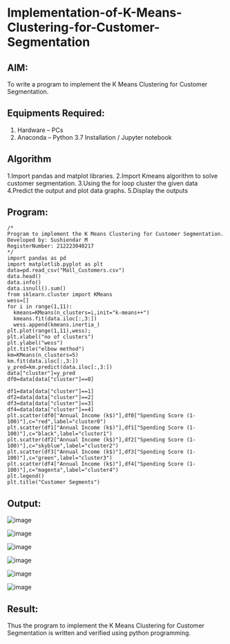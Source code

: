 # Implementation-of-K-Means-Clustering-for-Customer-Segmentation

## AIM:
To write a program to implement the K Means Clustering for Customer Segmentation.

## Equipments Required:
1. Hardware – PCs
2. Anaconda – Python 3.7 Installation / Jupyter notebook

## Algorithm
1.Import pandas and matplot libraries.
2.Import Kmeans algorithm to solve customer segmentation.
3.Using the for loop cluster the given data
4.Predict the output and plot data graphs.
5.Display the outputs


## Program:
```
/*
Program to implement the K Means Clustering for Customer Segmentation.
Developed by: Sushiendar M
RegisterNumber: 212223040217
*/
import pandas as pd
import matplotlib.pyplot as plt
data=pd.read_csv("Mall_Customers.csv")
data.head()
data.info()
data.isnull().sum()
from sklearn.cluster import KMeans
wess=[]
for i in range(1,11):
  kmeans=KMeans(n_clusters=i,init="k-means++")
  kmeans.fit(data.iloc[:,3:])
  wess.append(kmeans.inertia_)
plt.plot(range(1,11),wess);
plt.xlabel("no of clusters")
plt.ylabel("wess")
plt.title("elbow method")
km=KMeans(n_clusters=5)
km.fit(data.iloc[:,3:])
y_pred=km.predict(data.iloc[:,3:])
data["cluster"]=y_pred
df0=data[data["cluster"]==0]

df1=data[data["cluster"]==1]
df2=data[data["cluster"]==2]
df3=data[data["cluster"]==3]
df4=data[data["cluster"]==4]
plt.scatter(df0["Annual Income (k$)"],df0["Spending Score (1-100)"],c="red",label="cluster0")
plt.scatter(df1["Annual Income (k$)"],df1["Spending Score (1-100)"],c="black",label="cluster1")
plt.scatter(df2["Annual Income (k$)"],df2["Spending Score (1-100)"],c="skyblue",label="cluster2")
plt.scatter(df3["Annual Income (k$)"],df3["Spending Score (1-100)"],c="green",label="cluster3")
plt.scatter(df4["Annual Income (k$)"],df4["Spending Score (1-100)"],c="magenta",label="cluster4")
plt.legend()
plt.title("Customer Segments")
```

## Output:
![image](https://github.com/user-attachments/assets/c358e71d-2994-4154-b901-3b7d4db6e70e)

![image](https://github.com/user-attachments/assets/297a07f5-326b-422f-bb9c-d6e9768d3701)

![image](https://github.com/user-attachments/assets/8692bb8b-6b2d-4f5a-8e7e-f17104a6ca74)

![image](https://github.com/user-attachments/assets/ee23606a-2af3-4271-a44e-b09f8d224c54)

![image](https://github.com/user-attachments/assets/9375102c-b36b-478c-815c-3c7a59532157)

![image](https://github.com/user-attachments/assets/af50d79f-9879-44f2-a48a-1582f7dd1e8f)

## Result:
Thus the program to implement the K Means Clustering for Customer Segmentation is written and verified using python programming.
